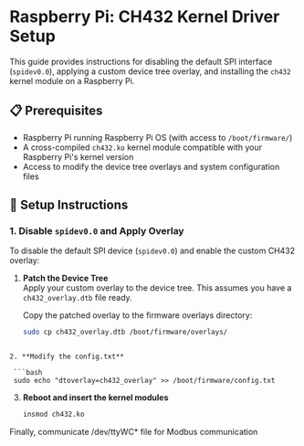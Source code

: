 # Raspberry Pi: CH432 Kernel Driver Setup

This guide provides instructions for disabling the default SPI interface (`spidev0.0`), applying a custom device tree overlay, and installing the `ch432` kernel module on a Raspberry Pi.

## 📋 Prerequisites

- Raspberry Pi running Raspberry Pi OS (with access to `/boot/firmware/`)
- A cross-compiled `ch432.ko` kernel module compatible with your Raspberry Pi's kernel version
- Access to modify the device tree overlays and system configuration files

## 🔧 Setup Instructions

### 1. Disable `spidev0.0` and Apply Overlay

To disable the default SPI device (`spidev0.0`) and enable the custom CH432 overlay:

1. **Patch the Device Tree**  
   Apply your custom overlay to the device tree. This assumes you have a `ch432_overlay.dtb` file ready.

   Copy the patched overlay to the firmware overlays directory:

   ```bash
   sudo cp ch432_overlay.dtb /boot/firmware/overlays/
  ``` 
  
2. **Modify the config.txt** 
  
   ```bash
   sudo echo "dtoverlay=ch432_overlay" >> /boot/firmware/config.txt
   ```
3. **Reboot and insert the kernel modules**
  
   ```bash
   insmod ch432.ko
   ```
  
Finally, communicate /dev/ttyWC* file for Modbus communication
